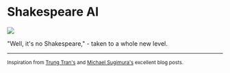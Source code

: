 # Shakespeare AI

![](https://www.pace.edu/magazine/sites/default/files/styles/basic_page_featured_image/public/systems-and-shakespare.jpg?itok=GTIyKmmA)

"Well, it's no Shakespeare," - taken to a whole new level.

-----

<sup>Inspiration from [Trung Tran's](https://machinetalk.org/2019/02/08/text-generation-with-pytorch/) and [Michael Sugimura's](https://shoprunnerblog.wordpress.com/2019/10/08/this-dress-doesnt-exist/) excellent blog posts.</sup>
